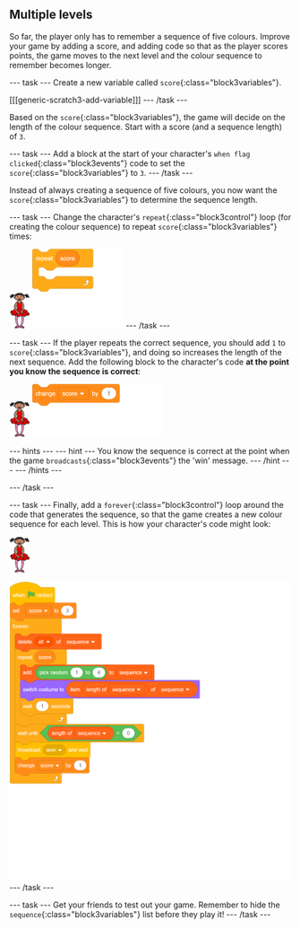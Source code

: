 ## Multiple levels

So far, the player only has to remember a sequence of five colours. Improve your game by adding a score, and adding code so that as the player scores points, the game moves to the next level and the colour sequence to remember becomes longer.

--- task ---
Create a new variable called `score`{:class="block3variables"}.

[[[generic-scratch3-add-variable]]]
--- /task ---

Based on the `score`{:class="block3variables"}, the game will decide on the length of the colour sequence. Start with a score (and a sequence length) of `3`.

--- task ---
Add a block at the start of your character's `when flag clicked`{:class="block3events"} code to set the `score`{:class="block3variables"} to `3`.
--- /task ---

Instead of always creating a sequence of five colours, you now want the `score`{:class="block3variables"} to determine the sequence length.

--- task ---
Change the character's `repeat`{:class="block3control"} loop (for creating the colour sequence) to repeat `score`{:class="block3variables"} times:

![sprite](images/ballerina.png)
![blocks_1545306914_5059805](images/blocks_1545306914_5059805.png)
--- /task ---

--- task ---
If the player repeats the correct sequence, you should add `1` to `score`{:class="block3variables"}, and doing so increases the length of the next sequence. Add the following block to the character's code __at the point you know the sequence is correct__:

![sprite](images/ballerina.png)
![blocks_1545306915_6027205](images/blocks_1545306915_6027205.png)

--- hints ---
--- hint ---
You know the sequence is correct at the point when the game `broadcasts`{:class="block3events"} the 'win' message.
--- /hint ---
--- /hints ---

--- /task ---

--- task ---
Finally, add a `forever`{:class="block3control"} loop around the code that generates the sequence, so that the game creates a new colour sequence for each level. This is how your character's code might look:

![ballerina](images/ballerina.png)

![blocks_1545306916_702095](images/blocks_1545306916_702095.png)
--- /task ---

--- task ---
Get your friends to test out your game. Remember to hide the `sequence`{:class="block3variables"} list before they play it!
--- /task ---
